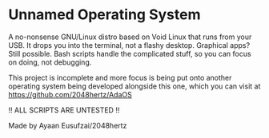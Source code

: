 # Unnamed Operating System
A no-nonsense GNU/Linux distro based on Void Linux that runs from your USB. It drops you into the terminal, not a flashy desktop. Graphical apps? Still possible. Bash scripts handle the complicated stuff, so you can focus on doing, not debugging.

This project is incomplete and more focus is being put onto another operating system being developed alongside this one, which you can visit at https://github.com/2048hertz/AdaOS

!! ALL SCRIPTS ARE UNTESTED !!

Made by Ayaan Eusufzai/2048hertz
